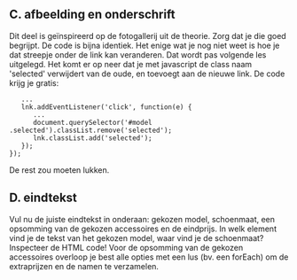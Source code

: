 
## C. afbeelding en onderschrift

Dit deel is geïnspireerd op de fotogallerij uit de theorie. Zorg dat je die goed begrijpt. De code is bijna identiek. Het enige wat je nog niet weet is hoe je dat streepje onder de link kan veranderen. Dat wordt pas volgende les uitgelegd. Het komt er op neer dat je met javascript de class naam 'selected' verwijdert van de oude, en toevoegt aan de nieuwe link. De code krijg je gratis: 

```
   ...
   lnk.addEventListener('click', function(e) {
      ...
      document.querySelector('#model .selected').classList.remove('selected');
      lnk.classList.add('selected');
   });
});
```
De rest zou moeten lukken.

## D. eindtekst

Vul nu de juiste eindtekst in onderaan: gekozen model, schoenmaat, een opsomming van de gekozen accessoires en de eindprijs. In welk element vind je de tekst van het gekozen model, waar vind je de schoenmaat? Inspecteer de HTML code! Voor de opsomming van de gekozen accessoires overloop je best alle opties met een lus (bv. een forEach) om de extraprijzen en de namen te verzamelen.
